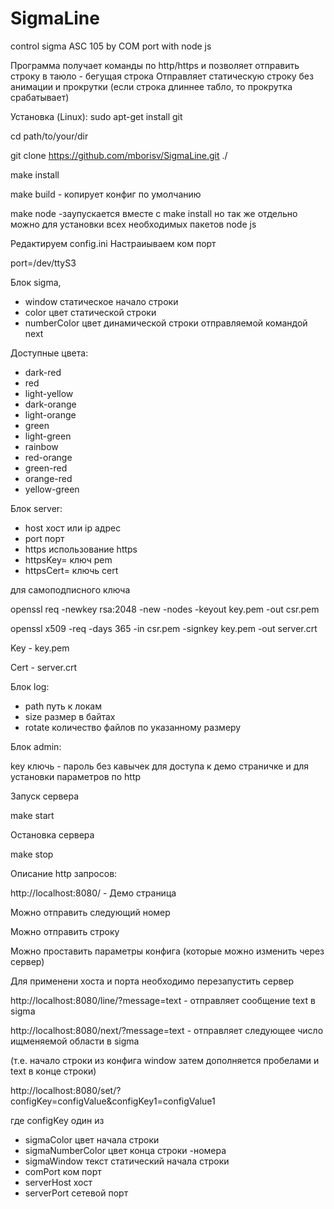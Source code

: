 # SigmaLine
control sigma ASC 105 by COM port with node js

Программа получает команды по http/https и позволяет отправить строку в таюло - бегущая строка
Отправляет статическую строку без анимации и прокрутки (если строка длиннее табло, то прокрутка срабатывает)

Установка (Linux):
sudo apt-get install git

cd path/to/your/dir

git clone https://github.com/mborisv/SigmaLine.git ./

make install

make build - копирует конфиг по умолчанию

make node -заупускается вместе с make install но так же отдельно можно для установки всех необходимых пакетов node js


Редактируем config.ini
Настраиываем ком порт

port=/dev/ttyS3

Блок sigma,

- window статическое начало строки
- color цвет статической строки
- numberColor цвет динамической строки отправляемой командой next


Доступные цвета:

- dark-red
- red
- light-yellow
- dark-orange
- light-orange
- green
- light-green
- rainbow
- red-orange
- green-red
- orange-red
- yellow-green


Блок server:

- host хост или ip адрес
- port порт
- https использование https
- httpsKey= ключ pem
- httpsCert= ключь cert

для самоподписного ключа

openssl req -newkey rsa:2048 -new -nodes -keyout key.pem -out csr.pem

openssl x509 -req -days 365 -in csr.pem -signkey key.pem -out server.crt

Key - key.pem

Cert - server.crt


Блок log:

- path путь к локам
- size размер в байтах
- rotate количество файлов по указанному размеру

Блок admin:

key ключь - пароль без кавычек для доступа к демо страничке и для установки параметров по http


Запуск сервера

make start

Остановка сервера

make stop


Описание http запросов:

http://localhost:8080/  - Демо страница

Можно отправить следующий номер

Можно отправить строку

Можно проставить параметры конфига (которые можно изменить через сервер)

Для применени хоста и порта необходимо перезапустить сервер


http://localhost:8080/line/?message=text - отправляет сообщение text в sigma

http://localhost:8080/next/?message=text - отправляет следующее число ищменяемой области в sigma

(т.е. начало строки из конфига window затем дополняется пробелами и text в конце строки)

http://localhost:8080/set/?configKey=configValue&configKey1=configValue1

где configKey один из

- sigmaColor цвет начала строки
- sigmaNumberColor цвет конца строки -номера
- sigmaWindow текст статический начала строки
- comPort ком порт
- serverHost хост
- serverPort сетевой порт
